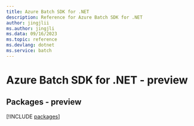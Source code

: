 ```yaml
---
title: Azure Batch SDK for .NET
description: Reference for Azure Batch SDK for .NET
author: jingjlii
ms.author: jingjli
ms.data: 09/16/2023
ms.topic: reference
ms.devlang: dotnet
ms.service: batch
---
```

# Azure Batch SDK for .NET - preview
## Packages - preview
[!INCLUDE [packages](batch-index.md)]